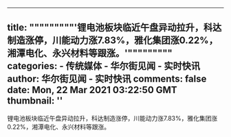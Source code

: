 
---
title: """""""""'锂电池板块临近午盘异动拉升，科达制造涨停，川能动力涨7.83%，雅化集团涨0.22%，湘潭电化、永兴材料等跟涨。'"""""""""
categories: 
    - 传统媒体
    - 华尔街见闻 - 实时快讯
author: 华尔街见闻 - 实时快讯
comments: false
date: Mon, 22 Mar 2021 03:22:50 GMT
thumbnail: ''
---

<div>   
<p>锂电池板块临近午盘异动拉升，科达制造涨停，川能动力涨7.83%，雅化集团涨0.22%，湘潭电化、永兴材料等跟涨。</p>
  
</div>
            